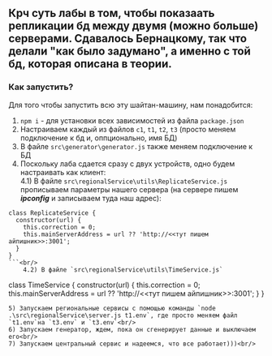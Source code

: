 ## Крч суть лабы в том, чтобы показаать репликации бд между двумя (можно больше) серверами. Сдавалось Бернацкому, так что делали "как было задумано", а именно с той бд, которая описана в теории.

### Как запустить?
Для того чтобы запустить всю эту шайтан-машину, нам понадобится:<br/>
1) `npm i` - для установки всех зависимостей из файла `package.json`<br/>
2) Настраиваем каждый из файлов `с1`, `t1`, `t2`, `t3` (просто меняем подключение к бд и, оппционально, имя БД)<br/>
3) В файле `src\generator\generator.js` также меняем подключение к БД<br/>
4) Поскольку лаба сдается сразу с двух устройств, одно будем настраивать как клиент:<br/>
	4.1) В файле `src\regionalService\utils\ReplicateService.js` прописываем параметры нашего сервера (на сервере пишем ***ipconfig*** и записываем туда наш адрес):<br/>
```
class ReplicateService {
  constructor(url) {
    this.correction = 0;
    this.mainServerAddress = url ?? 'http://<<тут пишем айпишник>>:3001';
  }
}
```<br/>
	4.2) В файле `src\regionalService\utils\TimeService.js`
```
class TimeService {
  constructor(url) {
    this.correction = 0;
    this.mainServerAddress = url ?? 'http://<<тут пишем айпишник>>:3001';
  }
}
```
5) Запускаем региональные сервисы с помощью команды `node .\src\regionalService\server.js t1.env`, где просто меняем файл `t1.env`на `t3.env` и `t3.env`<br/>
6) Запускаем генератор, ждем, пока он сгенерирует данные и выключаем его<br/>
7) Запускаем центральный сервис и надеемся, что все работает)))<br/>